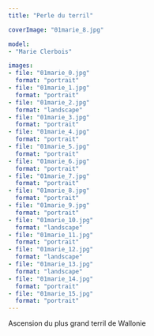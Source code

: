 ```yaml
---
title: "Perle du terril"

coverImage: "01marie_8.jpg"

model: 
- "Marie Clerbois"

images:
- file: "01marie_0.jpg"
  format: "portrait"
- file: "01marie_1.jpg"
  format: "portrait"
- file: "01marie_2.jpg"
  format: "landscape"
- file: "01marie_3.jpg"
  format: "portrait"
- file: "01marie_4.jpg"
  format: "portrait"
- file: "01marie_5.jpg"
  format: "portrait"
- file: "01marie_6.jpg"
  format: "portrait"
- file: "01marie_7.jpg"
  format: "portrait"
- file: "01marie_8.jpg"
  format: "portrait"
- file: "01marie_9.jpg"
  format: "portrait"
- file: "01marie_10.jpg"
  format: "landscape"
- file: "01marie_11.jpg"
  format: "portrait"
- file: "01marie_12.jpg"
  format: "landscape"
- file: "01marie_13.jpg"
  format: "landscape"
- file: "01marie_14.jpg"
  format: "portrait"
- file: "01marie_15.jpg"
  format: "portrait"
---
```


Ascension du plus grand terril de Wallonie